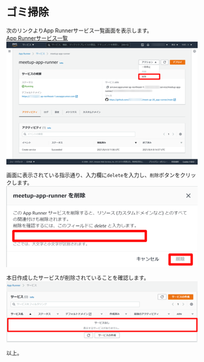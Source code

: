 # ゴミ掃除

次のリンクよりApp Runnerサービス一覧画面を表示します。  
[App Runnerサービス一覧](https://ap-northeast-1.console.aws.amazon.com/apprunner/home?region=ap-northeast-1#/services)  
![](img/40.png)  

画面に表示されている指示通り、入力欄に`delete`を入力し、`削除`ボタンをクリックします。  
![](img/41.png)  

本日作成したサービスが削除されていることを確認します。
![](img/42.png)

以上。